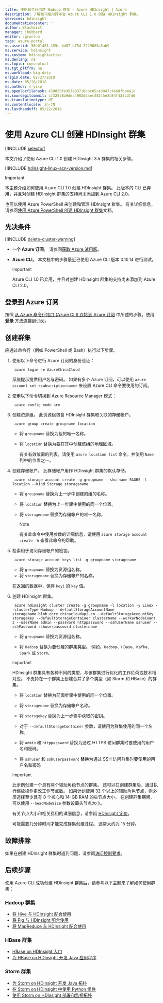 ```yaml
---
title: 使用命令行创建 Hadoop 群集 - Azure HDInsight | Azure
description: 了解如何使用跨平台 Azure CLI 1.0 创建 HDInsight 群集。
services: hdinsight
documentationcenter: ''
author: Blackmist
manager: jhubbard
editor: cgronlun
tags: azure-portal
ms.assetid: 50b01483-455c-4d87-b754-2229005a8ab9
ms.service: hdinsight
ms.custom: hdinsightactive
ms.devlang: na
ms.topic: conceptual
ms.tgt_pltfrm: na
ms.workload: big-data
origin.date: 02/27/2018
ms.date: 05/28/2018
ms.author: v-yiso
ms.openlocfilehash: 430856fe953e83710dbc05c40047c4b68fbb4a1c
ms.sourcegitcommit: c732858a9dec4902d5aec48245e2d84f422c3fd6
ms.translationtype: HT
ms.contentlocale: zh-CN
ms.lasthandoff: 05/22/2018
---
```

# <a name="create-hdinsight-clusters-using-the-azure-cli"></a>使用 Azure CLI 创建 HDInsight 群集

[!INCLUDE [selector](../../includes/hdinsight-create-linux-cluster-selector.md)]

本文介绍了使用 Azure CLI 1.0 创建 HDInsight 3.5 群集的相关步骤。

[!INCLUDE [hdinsight-linux-acn-version.md](../../includes/hdinsight-linux-acn-version.md)]

> [!IMPORTANT]
> 本主题介绍如何使用 Azure CLI 1.0 创建 HDInsight 群集。 此版本的 CLI 已弃用，并且对创建 HDInsight 群集的支持尚未添加到 Azure CLI 2.0。
>
> 也可以使用 Azure PowerShell 来创建和管理 HDInsight 群集。 有关详细信息，请参阅[使用 Azure PowerShell 创建 HDInsight 群集](hdinsight-hadoop-create-linux-clusters-azure-powershell.md)文档。

## <a name="prerequisites"></a>先决条件

[!INCLUDE [delete-cluster-warning](../../includes/hdinsight-delete-cluster-warning.md)]

* **一个 Azure 订阅**。 请参阅[获取 Azure 试用版](https://www.azure.cn/pricing/1rmb-trial/)。

* **Azure CLI**。 本文档中的步骤最近已使用 Azure CLI 版本 0.10.14 进行测试。

    > [!IMPORTANT]
    > Azure CLI 1.0 已弃用，并且对创建 HDInsight 群集的支持尚未添加到 Azure CLI 2.0。

## <a name="log-in-to-your-azure-subscription"></a>登录到 Azure 订阅

按照 [从 Azure 命令行接口 (Azure CLI) 连接到 Azure 订阅](/cli/authenticate-azure-cli) 中所述的步骤，使用 **登录** 方法连接到订阅。

## <a name="create-a-cluster"></a>创建群集

应通过命令行（例如 PowerShell 或 Bash）执行以下步骤。

1. 使用以下命令进行 Azure 订阅的身份验证：

        azure login -e AzureChinaCloud

    系统提示提供用户名与密码。 如果有多个 Azure 订阅，可以使用 `azure account set <subscriptionname>` 来设置 Azure CLI 命令要使用的订阅。

2. 使用以下命令切换到 Azure Resource Manager 模式：

        azure config mode arm

3. 创建资源组。 此资源组包含 HDInsight 群集和关联的存储帐户。

        azure group create groupname location

    * 将 `groupname` 替换为组的唯一名称。

    * 将 `location` 替换为要在其中创建该组的地理区域。

       有关有效位置的列表，请使用 `azure location list` 命令，并使用 `Name` 列中的位置之一。

4. 创建存储帐户。 此存储帐户用作 HDInsight 群集的默认存储。

        azure storage account create -g groupname --sku-name RAGRS -l location --kind Storage storagename

    * 将 `groupname` 替换为上一步中创建的组的名称。

    * 将 `location` 替换为上一步骤中使用的同一个位置。

    * 将 `storagename` 替换为存储帐户的唯一名称。

        > [!NOTE]
        > 有关此命令中使用参数的详细信息，请使用 `azure storage account create -h` 查看此命令的帮助。

5. 检索用于访问存储帐户的密钥。

        azure storage account keys list -g groupname storagename

    * 将 `groupname` 替换为资源组名称。
    * 将 `storagename` 替换为存储帐户的名称。

     在返回的数据中，保存 `key1` 的 `key` 值。

6. 创建 HDInsight 群集。

        azure hdinsight cluster create -g groupname -l location -y Linux --clusterType Hadoop --defaultStorageAccountName storagename.blob.core.chinacloudapi.cn --defaultStorageAccountKey storagekey --defaultStorageContainer clustername --workerNodeCount 3 --userName admin --password httppassword --sshUserName sshuser --sshPassword sshuserpassword clustername

    * 将 `groupname` 替换为资源组名称。

    * 将 `Hadoop` 替换为要创建的群集类型。 例如，`Hadoop`、`HBase`、`Kafka`、`Spark` 或 `Storm`。

     > [!IMPORTANT]
     > HDInsight 群集具有各种不同的类型，与该群集进行优化的工作负荷或技术相对应。 不支持在一个群集上创建合并了多个类型（如 Storm 和 HBase）的群集。

    * 将 `location` 替换为前面步骤中使用的同一个位置。

    * 将 `storagename` 替换为存储帐户名称。

    * 将 `storagekey` 替换为上一步骤中获取的密钥。

    * 对于 `--defaultStorageContainer` 参数，请使用为群集使用的同一个名称。

    * 将 `admin` 和 `httppassword` 替换为通过 HTTPS 访问群集时要使用的用户名和密码。

    * 将 `sshuser` 和 `sshuserpassword` 替换为通过 SSH 访问群集时要使用的用户名和密码

    > [!IMPORTANT]
    > 此示例创建一个具有两个辅助角色节点的群集。 还可以在创建群集后，通过执行缩放操作更改工作节点数。 如果计划使用 32 个以上的辅助角色节点，则必须选择至少具有 8 个核心和 14-GB RAM 的头节点大小。 在创建群集期间，可以使用 `--headNodeSize` 参数设置头节点大小。
    >
    > 有关节点大小和相关费用的详细信息，请参阅 [HDInsight 定价](https://www.azure.cn/pricing/details/hdinsight/)。

    可能需要几分钟时间才能完成群集创建过程。 通常大约为 15 分钟。

## <a name="troubleshoot"></a>故障排除

如果在创建 HDInsight 群集时遇到问题，请参阅[访问控制要求](hdinsight-administer-use-portal-linux.md#create-clusters)。

## <a name="next-steps"></a>后续步骤

使用 Azure CLI 成功创建 HDInsight 群集后，请参考以下主题来了解如何使用群集：

### <a name="hadoop-clusters"></a>Hadoop 群集

* [将 Hive 与 HDInsight 配合使用](hadoop/hdinsight-use-hive.md)
* [将 Pig 与 HDInsight 配合使用](hadoop/hdinsight-use-pig.md)
* [将 MapReduce 与 HDInsight 配合使用](hadoop/hdinsight-use-mapreduce.md)

### <a name="hbase-clusters"></a>HBase 群集

* [HBase on HDInsight 入门](hbase/apache-hbase-tutorial-get-started-linux.md)
* [为 HBase on HDInsight 开发 Java 应用程序](hbase/apache-hbase-build-java-maven-linux.md)

### <a name="storm-clusters"></a>Storm 群集

* [为 Storm on HDInsight 开发 Java 拓扑](storm/apache-storm-develop-java-topology.md)
* [在 Storm on HDInsight 中使用 Python 组件](storm/apache-storm-develop-python-topology.md)
* [使用 Storm on HDInsight 部署和监视拓扑](storm/apache-storm-deploy-monitor-topology-linux.md)
